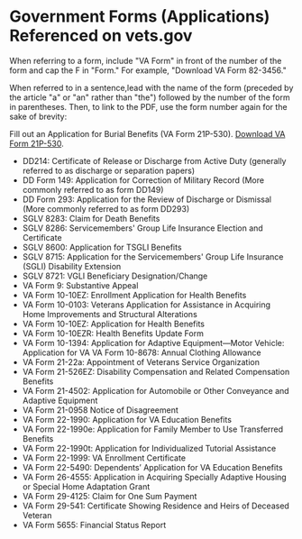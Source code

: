 # Government Forms (Applications) Referenced on vets.gov

When referring to a form, include "VA Form" in front of the number of the form and cap the F in "Form." For example, "Download VA Form 82-3456."

When referred to in a sentence,lead with the name of the form (preceded by the article "a" or "an" rather than "the") followed by the number of the form in parentheses. Then, to link to the PDF, use the form number again for the sake of brevity:

Fill out an Application for Burial Benefits (VA Form 21P-530). [Download VA Form 21P-530](https://www.vba.va.gov/pubs/forms/VBA-21P-530-ARE.pdf).

- DD214: Certificate of Release or Discharge from Active Duty (generally referred to as discharge or separation papers)
- DD Form 149: Application for Correction of Military Record (More commonly referred to as form DD149)
- DD Form 293: Application for the Review of Discharge or Dismissal (More commonly referred to as form DD293)
- SGLV 8283: Claim for Death Benefits
- SGLV 8286: Servicemembers' Group Life Insurance Election and Certificate
- SGLV 8600: Application for TSGLI Benefits
- SGLV 8715: Application for the Servicemembers' Group Life Insurance (SGLI) Disability Extension
- SGLV 8721: VGLI Beneficiary Designation/Change
- VA Form 9: Substantive Appeal
- VA Form 10-10EZ: Enrollment Application for Health Benefits
- VA Form 10-0103: Veterans Application for Assistance in Acquiring Home Improvements and Structural Alterations
- VA Form 10-10EZ: Application for Health Benefits
- VA Form 10-10EZR: Health Benefits Update Form
- VA Form 10-1394: Application for Adaptive Equipment—Motor Vehicle: Application for VA VA Form 10-8678: Annual Clothing Allowance
- VA Form 21-22a: Appointment of Veterans Service Organization
- VA Form 21-526EZ: Disability Compensation and Related Compensation Benefits
- VA Form 21-4502: Application for Automobile or Other Conveyance and Adaptive Equipment
- VA Form 21-0958 Notice of Disagreement
- VA Form 22-1990: Application for VA Education Benefits
- VA Form 22-1990e: Application for Family Member to Use Transferred Benefits
- VA Form 22-1990t: Application for Individualized Tutorial Assistance
- VA Form 22-1999: VA Enrollment Certificate
- VA Form 22-5490: Dependents’ Application for VA Education Benefits
- VA Form 26-4555: Application in Acquiring Specially Adaptive Housing or Special Home Adaptation Grant
- VA Form 29-4125: Claim for One Sum Payment
- VA Form 29-541: Certificate Showing Residence and Heirs of Deceased Veteran
- VA Form 5655: Financial Status Report
